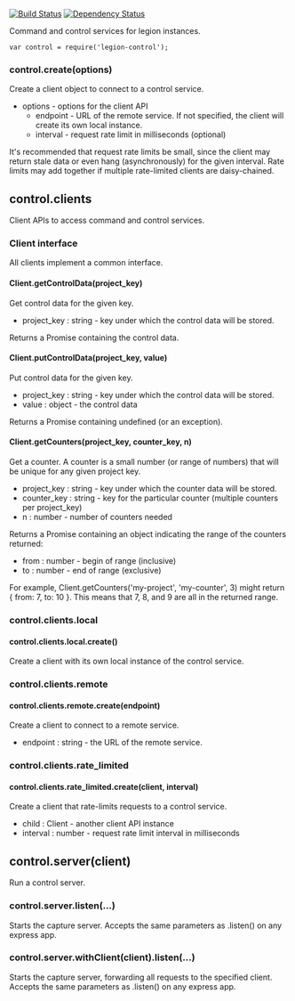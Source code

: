
[![Build Status](https://travis-ci.org/lane-webperformance/legion-control.svg?branch=master)](https://travis-ci.org/lane-webperformance/legion-control)
[![Dependency Status](https://gemnasium.com/badges/github.com/lane-webperformance/legion-control.svg)](https://gemnasium.com/github.com/lane-webperformance/legion-control)

Command and control services for legion instances.

	var control = require('legion-control');

### control.create(options)

Create a client object to connect to a control service.

 * options - options for the client API
   * endpoint - URL of the remote service. If not specified, the client will create its own local instance.
   * interval - request rate limit in milliseconds (optional)

It's recommended that request rate limits be small, since the client may return stale data or even
hang (asynchronously) for the given interval. Rate limits may add together if multiple rate-limited clients
are daisy-chained.

control.clients
---------------

Client APIs to access command and control services.

### Client interface

All clients implement a common interface.

#### Client.getControlData(project\_key)

Get control data for the given key.

 * project\_key : string - key under which the control data will be stored.

Returns a Promise containing the control data.

#### Client.putControlData(project\_key, value)

Put control data for the given key.

 * project\_key : string - key under which the control data will be stored.
 * value : object - the control data

Returns a Promise containing undefined (or an exception).

#### Client.getCounters(project\_key, counter\_key, n)

Get a counter. A counter is a small number (or range of numbers) that will be
unique for any given project key.

 * project\_key : string - key under which the counter data will be stored.
 * counter\_key : string - key for the particular counter (multiple counters per project\_key)
 * n : number - number of counters needed

Returns a Promise containing an object indicating the range of the counters returned:

 * from : number - begin of range (inclusive)
 * to : number - end of range (exclusive)

For example, Client.getCounters('my-project', 'my-counter', 3) might return
{ from: 7, to: 10 }. This means that 7, 8, and 9 are all in the returned range.

### control.clients.local
#### control.clients.local.create()

Create a client with its own local instance of the control service.

### control.clients.remote
#### control.clients.remote.create(endpoint)

Create a client to connect to a remote service.

 * endpoint : string - the URL of the remote service.

### control.clients.rate\_limited
#### control.clients.rate\_limited.create(client, interval)

Create a client that rate-limits requests to a control service.

 * child : Client - another client API instance
 * interval : number - request rate limit interval in milliseconds

control.server(client)
----------------------

Run a control server.

### control.server.listen(...)

Starts the capture server. Accepts the same parameters as .listen() on any express app.

### control.server.withClient(client).listen(...)

Starts the capture server, forwarding all requests to the specified client.
Accepts the same parameters as .listen() on any express app.







